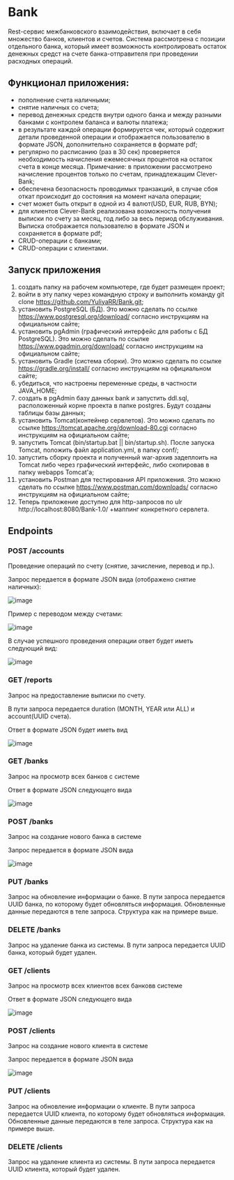 # Bank
Rest-сервис межбанковского взаимодействия, включает в себя множество банков, клиентов и счетов. 
Система рассмотрена с позиции отдельного банка, который имеет возможность контролировать остаток денежных средст на счете банка-отправителя при проведении расходных операций.

## Функционал приложения:
- пополнение счета наличными;
- снятие наличных со счета;
- перевод денежных средств внутри одного банка и между разными банками с контролем баланса и валюты платежа;
- в результате каждой операции формируется чек, который содержит детали проведенной операции и отображается пользователю в формате JSON, дополнительно сохраняется в формате pdf;
- регулярно по расписанию (раз в 30 сек) проверяется необходимость начисления ежемесячных процентов на остаток счета в конце месяца.
  Примечание: в приложении рассмотрено начисление процентов только по счетам, принадлежащим Clever-Bank;
- обеспечена безопасность проводимых транзакций, в случае сбоя откат происходит до состояния на момент начала операции;
- счет может быть открыт в одной из 4 валют(USD, EUR, RUB, BYN);
- для клиентов Clever-Bank реализована возможность получения выписки по счету за месяц, год либо за весь период обслуживания.
  Выписка отображается пользователю в формате JSON и сохраняется в формате pdf;
- CRUD-операции с банками;
- CRUD-операции с клиентами.

 ## Запуск приложения
1. создать папку на рабочем компьютере, где будет размещен проект;
2. войти в эту папку через командную строку и выполнить команду git clone https://github.com/YuliyaRR/Bank.git;
3. установить PostgreSQL (БД). Это можно сделать по ссылке https://www.postgresql.org/download/ согласно инструкциям на официальном сайте;
4. установить pgAdmin (графический интерфейс для работы с БД PostgreSQL). Это можно сделать по ссылке https://www.pgadmin.org/download/ согласно инструкциям на официальном сайте;
5. установить Gradle (система сборки). Это можно сделать по ссылке https://gradle.org/install/ согласно инструкциям на официальном сайте;
6. убедиться, что настроены переменные среды, в частности JAVA_HOME;
7. создать в pgAdmin базу данных bank и запустить ddl.sql, расположенный корне проекта в папке postgres. Будут созданы таблицы базы данных;
8. установить Tomcat(контейнер сервлетов). Это можно сделать по ссылке https://tomcat.apache.org/download-80.cgi согласно инструкциям на официальном сайте;
9. запустить Tomcat (bin/startup.bat || bin/startup.sh). После запуска Tomcat, положить файл application.yml, в папку conf/;
10. запустить сборку проекта и полученный war-архив задеплоить на Tomcat либо через графический интерфейс, либо скопировав в папку webapps Tomcat'a;
11. установить Postman для тестирования API приложения. Это можно сделать по ссылке https://www.postman.com/downloads/ согласно инструкциям на официальном сайте;
12. Теперь приложение доступно для http-запросов по ulr http://localhost:8080/Bank-1.0/ +маппинг конкретного сервлета.

 ## Endpoints
 ### POST /accounts
 Проведение операций по счету (снятие, зачисление, перевод и пр.).
 
 Запрос передается в формате JSON вида (отображено снятие наличных):
 
 ![image](https://github.com/YuliyaRR/Bank/assets/110600085/6861b9fe-eac1-494c-831a-5453c14ec574)

 Пример с переводом между счетами:

 ![image](https://github.com/YuliyaRR/Bank/assets/110600085/4ff1ecba-7a89-4a00-87c3-e36ea39623d4)

 В случае успешного проведения операции ответ будет иметь следующий вид:
 
 ![image](https://github.com/YuliyaRR/Bank/assets/110600085/d4bb0b66-d1d3-4638-82b0-e5bc7f0ee814)

 ### GET /reports
 Запрос на предоставление выписки по счету.
 
 В пути запроса передается duration (MONTH, YEAR или ALL) и account(UUID счета).

 Ответ в формате JSON будет иметь вид

 ![image](https://github.com/YuliyaRR/Bank/assets/110600085/7a5b6c3c-8238-422a-8d39-44e5c2259872)

 ### GET /banks
 Запрос на просмотр всех банков с системе
 
 Ответ в формате JSON следующего вида
 
 ![image](https://github.com/YuliyaRR/Bank/assets/110600085/ba88d6fb-4a38-4a44-9db0-1e1822fe634b)

 ### POST /banks
 Запрос на создание нового банка в системе 

 Запрос передается в формате JSON вида

 ![image](https://github.com/YuliyaRR/Bank/assets/110600085/327db3e1-147c-4bd3-9800-8fcc0ead0116)

 ### PUT /banks
 Запрос на обновление информации о банке.
 В пути запроса передается UUID банка, по которому будет обновляться информация. Обновленные данные передаются в теле запроса. Структура как на примере выше.

 ### DELETE /banks
 Запрос на удаление банка из системы. В пути запроса передается UUID банка, который будет удален.

 ### GET /clients
 Запрос на просмотр всех клиентов всех банковв системе
 
 Ответ в формате JSON следующего вида
 
 ![image](https://github.com/YuliyaRR/Bank/assets/110600085/3f39afc1-8637-4528-b97b-49a1da176177)

### POST /clients
Запрос на создание нового клиента в системе 

Запрос передается в формате JSON вида

![image](https://github.com/YuliyaRR/Bank/assets/110600085/5e6a89c2-990b-4ebf-a45e-e54bb01ac59c)

 ### PUT /clients
 Запрос на обновление информации о клиенте.
 В пути запроса передается UUID клиента, по которому будет обновляться информация. Обновленные данные передаются в теле запроса. Структура как на примере выше.

 ### DELETE /clients
 Запрос на удаление клиента из системы. В пути запроса передается UUID клиента, который будет удален.


 
 


 





  
